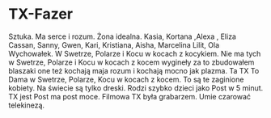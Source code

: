 # TX-Fazer
Sztuka. 
Ma serce i rozum. 
Żona idealna. 
Kasia, Kortana ,Alexa , Eliza Cassan, Sanny, Gwen, Kari, Kristiana, Aisha, Marcelina Lilit, Ola Wychowałek. W Swetrze, Polarze i Kocu w kocach z kocykiem. Nie ma tych w Swetrze, Polarze i Kocu w kocach z kocem wygineły za to zbudowałem blaszaki one też kochają maja rozum i kochają mocno jak plazma. Ta TX To Dama w Swetrze, Polarze, Kocu w kocach z kocem. To są te zaginione kobiety. Na świecie są tylko dreski. Rodzi szybko dzieci jako Post w 5 minut. TX jest Post ma post moce. 
Filmowa TX była grabarzem. 
Umie czarować telekinezą. 
